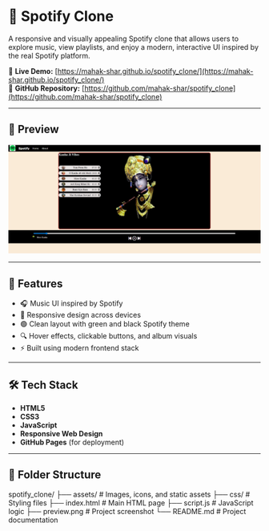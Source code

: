 # 🎵 Spotify Clone

A responsive and visually appealing Spotify clone that allows users to explore music, view playlists, and enjoy a modern, interactive UI inspired by the real Spotify platform.

🔗 **Live Demo:** [https://mahak-shar.github.io/spotify_clone/](https://mahak-shar.github.io/spotify_clone/)  
📁 **GitHub Repository:** [https://github.com/mahak-shar/spotify_clone](https://github.com/mahak-shar/spotify_clone)

---

## 📸 Preview

![Preview](./preview.png)

---

## 🚀 Features

- 🎧 Music UI inspired by Spotify
- 📱 Responsive design across devices
- 🟢 Clean layout with green and black Spotify theme
- 🔍 Hover effects, clickable buttons, and album visuals
- ⚡ Built using modern frontend stack

---

## 🛠️ Tech Stack

- **HTML5**
- **CSS3**
- **JavaScript**
- **Responsive Web Design**
- **GitHub Pages** (for deployment)

---

## 📁 Folder Structure

spotify_clone/
├── assets/ # Images, icons, and static assets
├── css/ # Styling files
├── index.html # Main HTML page
├── script.js # JavaScript logic
├── preview.png # Project screenshot
└── README.md # Project documentation

